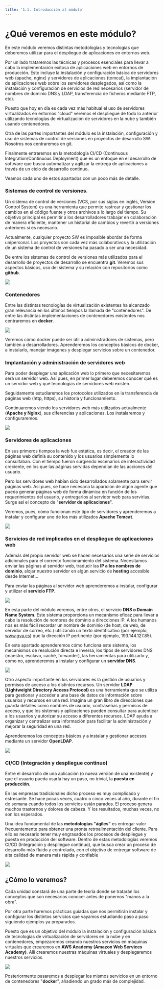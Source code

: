 ```yaml
---
title: '1.1. Introducción al módulo'
---
```


# ¿Qué veremos en este módulo?

En este módulo veremos distintas metodologías y tecnologías que deberemos utilizar para el despliegue de aplicaciones en entornos web.

Por un lado trataremos las técnicas y procesos esenciales para llevar a cabo la implementación exitosa de aplicaciones web en entornos de producción. Esto incluye la instalación y configuración básica de servidores web (apache, nginx) y servidores de aplicaciones (tomcat), la implantación de aplicaciones web sobre los servidores desplegados, así como la instalación y configuración de servicios de red necesarios (servidor de nombres de dominio DNS y LDAP, transferencia de ficheros mediante FTP, etc).

Puesto que hoy en día es cada vez más habitual el uso de servidores virtualizados en entornos "cloud" veremos el despliegue de todo lo anterior utilizando tecnologías de virtualización de servidores en la nube y también usando contenedores.

Otra de las partes importantes del módulo es la instalación, configuración y uso de sistemas de control de versiones en proyectos de desarrollo SW. Nosotros nos centraremos en git.

Finalmente entraremos en la metodología CI/CD (Continuous Integration/Continuous Deployment) que es un enfoque en el desarrollo de software que busca automatizar y agilizar la entrega de aplicaciones a través de un ciclo de desarrollo continuo.

Veamos cada uno de estos apartados con un poco más de detalle.

### Sistemas de control de versiones.

Un sistema de control de versiones (VCS, por sus siglas en inglés, Version Control System) es una herramienta que permite rastrear y gestionar los cambios en el código fuente y otros archivos a lo largo del tiempo. Su objetivo principal es permitir a los desarrolladores trabajar en colaboración de manera eficiente, mantener un historial de cambios y revertir a versiones anteriores si es necesario.

Actualmente, cualquier proyecto SW es imposible abordar de forma unipersonal. Los proyectos son cada vez más colaborativos y la utilización de un sistema de control de versiones ha pasado a ser una necesidad.

De entre los sistemas de control de versiones más utilizados para el desarrollo de proyectos de desarrollo se encuentra **git**. Veremos sus aspectos básicos, uso del sistema y su relación con repositorios como **github**.


![](Ud1_1/1.png)


### Contenedores

Entre las distintas tecnologías de virtualización existentes ha alcanzado gran relevancia en los últimos tiempos la llamada de "contenedores". De entre las distintas implementaciones de contenedores existentes nos centraremos en **docker**.

![](Ud1_1/2.png)

Veremos cómo docker puede ser útil a administradores de sistemas, pero también a desarrolladores. Aprenderemos los conceptos básicos de docker, a instalarlo, manejar imágenes y desplegar servicios sobre un contenedor.

### Implantación y administración de servidores web

Para poder desplegar una aplicación web lo primero que necesitaremos será un servidor web. Así pues, en primer lugar deberemos conocer qué es un servidor web y qué tecnologías de servidores web existen.

Seguidamente estudiaremos los protocolos utilizados en la transferencia de páginas web (http, https), su historia y funcionamiento.

Continuaremos viendo los servidores web más utilizados actualmente (**Apache y Nginx**), sus diferencias y aplicaciones. Los instalaremos y configuraremos.

![](Ud1_1/3.jpeg)

### Servidores de aplicaciones

En sus primeros tiempos la web fue estática, es decir, el creador de las páginas web definía su contenido y los usuarios simplemente lo consultaban. Con el tiempo fueron surgiendo escenarios de interactividad creciente, en los que las páginas servidas dependían de las acciones del usuario.

Pero los servidores web habían sido desarrollados solamente para servir páginas web. Así pues, se hace necesaria la aparición de algún agente que pueda generar páginas web de forma dinámica en función de los requerimientos del usuario, y entregarlos al servidor web para servirlas. Surge así el concepto de "**servidor de aplicaciones**".

Veremos, pues, cómo funcionan este tipo de servidores y aprenderemos a instalar y configurar uno de los más utilizados **Apache Tomcat**.

![](Ud1_1/4.png)

### Servicios de red implicados en el despliegue de aplicaciones web

Además del propio servidor web se hacen necesarios una serie de servicios adicionales para el correcto funcionamiento del sistema. Necesitamos enviar las páginas al servidor web, traducir las **IP a los nombres de dominio**, alojar nuestro servidor en algún servicio de **hosting** accesible desde Internet...


Para enviar las páginas al servidor web aprenderemos a instalar, configurar y utilizar el **servicio FTP**.

![](Ud1_1/5.png)

En esta parte del módulo veremos, entre otros, el servicio **DNS o Domain Name System**. Este sistema proporciona un mecanismo eficaz para llevar a cabo la resolución de nombres de dominio a direcciones IP.  A los humanos nos es más fácil recordar un nombre de dominio (de host, de web, de servidor de correo, etc.) utilizando un texto identificativo (por ejemplo, www.gva.es) que la dirección IP pertinente (por ejemplo, 193.144.127.85).

En este apartado aprenderemos cómo funciona este sistema, los mecanismos de resolución directa e inversa, los tipos de servidores DNS (maestro, esclavo, caché, forwarder), las herramientas para utilizarlo y, como no, aprenderemos a instalar y configurar un **servidor DNS**.

![](Ud1_1/6.jpeg)

Otro aspecto importante en los servidores es la gestión de usuarios y permisos de acceso a los distintos recursos. Un servidor **LDAP (Lightweight Directory Access Protocol)** es una herramienta que se utiliza para gestionar y acceder a una base de datos de información sobre usuarios y recursos en una red. Imagina un gran libro de direcciones que guarda detalles como nombres de usuario, contraseñas y permisos de acceso, y que los sistemas y aplicaciones pueden consultar para autenticar a los usuarios y autorizar su acceso a diferentes recursos. LDAP ayuda a organizar y centralizar esta información para facilitar la administración y mejorar la seguridad en una red.

Aprenderemos los conceptos básicos y a instalar y gestionar accesos mediante un servidor **OpenLDAP**.

![](Ud1_1/7.png)

### CI/CD (Integración y despliegue continuo)

Entre el desarrollo de una aplicación (o nueva versión de una existente) y que el usuario pueda usarla hay un paso, no trivial, la **puesta en producción**.

En las empresas tradicionales dicho proceso es muy complicado y estresante. Se hace pocas veces, cuatro o cinco veces al año, durante el fin de semana cuando todos los servicios están parados. El proceso genera muchos trastornos y dolores de cabeza. Y los resultados, muchas veces, no son los esperados.

Una idea fundamental de las **metodologías "ágiles"** es entregar valor frecuentemente para obtener una pronta retroalimentación del cliente. Para ello es necesario tener muy engrasados los procesos de despliegue y puesta en producción del software. Dentro de estas metodologías veremos CI/CD (Integración y despliegue continuo), que busca crear un proceso de desarrollo más fluido y controlado, con el objetivo de entregar software de alta calidad de manera más rápida y confiable

![](Ud1_1/8.png)

## ¿Cómo lo veremos?

Cada unidad constará de una parte de teoría donde se tratarán los conceptos que son necesarios conocer antes de ponernos "manos a la obra".

Por otra parte haremos prácticas guiadas que nos permitirán instalar y configurar los distintos servicios que vayamos estudiando paso a paso siguiendo ejemplos ya preparados.

Puesto que es un objetivo del módulo la instalación y configuración básica de tecnologías de virtualización de servidores en la nube y en contenedores, empezaremos creando nuestros servicios en máquinas virtuales que crearemos en **AWS Academy (Amazon Web Services Academy)**. Allí crearemos nuestras máquinas virtuales y desplegaremos nuestros servicios.

![](Ud1_1/9.jpg)

Posteriormente pasaremos a desplegar los mismos servicios en un entorno de contenedores "**docker**", añadiendo un grado más de complejidad.

